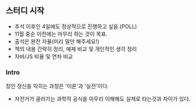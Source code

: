## 스터디 시작

- 추석 이후인 4일에도 정상적으로 진행하고 싶음.(POLL)
- 11월 중순 이전에는 마무리 하는 것이 목표.
- 출석은 완전 자율(미리 말만 해주세요!)
- 책의 내용 간략히 정리, 예제 비교 및 개인적인 생각 정리
- 자바/JS 비율 및 연차 비교

### Intro

장인 정신을 익히는 과정은 '이론'과 '실전'이다.

- 자전거가 굴러가는 과학적 공식을 아무리 이해해도 실제로 타는것과 차이가 있다.
